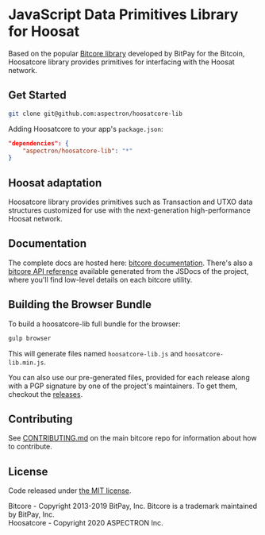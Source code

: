 # JavaScript Data Primitives Library for Hoosat

Based on the popular [Bitcore library](https://github.com/bitpay/bitcore) developed by BitPay for the Bitcoin, Hoosatcore library provides primitives for interfacing with the Hoosat network.

## Get Started

```sh
git clone git@github.com:aspectron/hoosatcore-lib
```

Adding Hoosatcore to your app's `package.json`:

```json
"dependencies": {
    "aspectron/hoosatcore-lib": "*"
}
```

## Hoosat adaptation

Hoosatcore library provides primitives such as Transaction and UTXO data structures customized for use with the next-generation high-performance Hoosat network.

## Documentation

The complete docs are hosted here: [bitcore documentation](https://github.com/bitpay/bitcore). There's also a [bitcore API reference](https://github.com/bitpay/bitcore/blob/master/packages/bitcore-node/docs/api-documentation.md) available generated from the JSDocs of the project, where you'll find low-level details on each bitcore utility.

## Building the Browser Bundle

To build a hoosatcore-lib full bundle for the browser:

```sh
gulp browser
```

This will generate files named `hoosatcore-lib.js` and `hoosatcore-lib.min.js`.

You can also use our pre-generated files, provided for each release along with a PGP signature by one of the project's maintainers. To get them, checkout the [releases](https://github.com/bitpay/bitcore/blob/master/packages/bitcore-lib/CHANGELOG.md).

## Contributing

See [CONTRIBUTING.md](https://github.com/bitpay/bitcore/blob/master/Contributing.md) on the main bitcore repo for information about how to contribute.

## License

Code released under [the MIT license](https://github.com/bitpay/bitcore/blob/master/LICENSE).

Bitcore - Copyright 2013-2019 BitPay, Inc. Bitcore is a trademark maintained by BitPay, Inc.  
Hoosatcore - Copyright 2020 ASPECTRON Inc.
